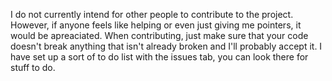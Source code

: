 I do not currently intend for other people to contribute to the project. However, if anyone feels like helping or even just giving me pointers, it would be apreaciated. When contributing, just make sure that your code doesn't break anything that isn't already broken and I'll probably accept it. I have set up a sort of to do list with the issues tab, you can look there for stuff to do. 
